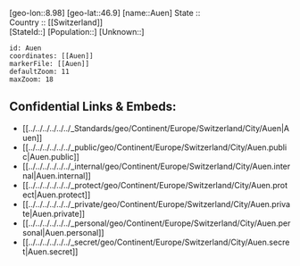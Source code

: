 ﻿---
location: [46.9,8.98] 
mapzoom: [7,12] 
mapmarker: city 
type: City
tags:
- geo/City


SpocWebEntityId: 28923
isDeleted: false
confidential: public

---
[geo-lon::8.98] 
[geo-lat::46.9] 
[name::Auen] 
State ::  
Country :: [[Switzerland]]  
[StateId::] 
[Population::] 
[Unknown::] 


```leaflet
id: Auen
coordinates: [[Auen]] 
markerFile: [[Auen]] 
defaultZoom: 11 
maxZoom: 18
```


## Confidential Links & Embeds: 
- [[../../../../../../_Standards/geo/Continent/Europe/Switzerland/City/Auen|Auen]] 
- [[../../../../../../_public/geo/Continent/Europe/Switzerland/City/Auen.public|Auen.public]] 
- [[../../../../../../_internal/geo/Continent/Europe/Switzerland/City/Auen.internal|Auen.internal]] 
- [[../../../../../../_protect/geo/Continent/Europe/Switzerland/City/Auen.protect|Auen.protect]] 
- [[../../../../../../_private/geo/Continent/Europe/Switzerland/City/Auen.private|Auen.private]] 
- [[../../../../../../_personal/geo/Continent/Europe/Switzerland/City/Auen.personal|Auen.personal]] 
- [[../../../../../../_secret/geo/Continent/Europe/Switzerland/City/Auen.secret|Auen.secret]] 
